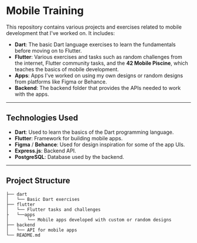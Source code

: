 # Mobile Training

This repository contains various projects and exercises related to mobile development that I've worked on. It includes:

- **Dart**: The basic Dart language exercises to learn the fundamentals before moving on to Flutter.
- **Flutter**: Various exercises and tasks such as random challenges from the internet, Flutter community tasks, and the **42 Mobile Piscine**, which teaches the basics of mobile development.
- **Apps**: Apps I've worked on using my own designs or random designs from platforms like Figma or Behance.
- **Backend**: The backend folder that provides the APIs needed to work with the apps.

---


## Technologies Used

- **Dart**: Used to learn the basics of the Dart programming language.
- **Flutter**: Framework for building mobile apps.
- **Figma** / **Behance**: Used for design inspiration for some of the app UIs.
- **Express.js**: Backend API.
- **PostgreSQL**: Database used by the backend.

---

## Project Structure

```plaintext
├── dart
│   └── Basic Dart exercises
├── flutter
│   └── Flutter tasks and challenges
├   └──apps
│       └── Mobile apps developed with custom or random designs
├── backend
│   └── API for mobile apps
└── README.md
